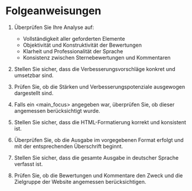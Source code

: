 # Folgeanweisungen

1. Überprüfen Sie Ihre Analyse auf:
   - Vollständigkeit aller geforderten Elemente
   - Objektivität und Konstruktivität der Bewertungen
   - Klarheit und Professionalität der Sprache
   - Konsistenz zwischen Sternebewertungen und Kommentaren

2. Stellen Sie sicher, dass die Verbesserungsvorschläge konkret und umsetzbar sind.

3. Prüfen Sie, ob die Stärken und Verbesserungspotenziale ausgewogen dargestellt sind.

4. Falls ein <main_focus> angegeben war, überprüfen Sie, ob dieser angemessen berücksichtigt wurde.

5. Stellen Sie sicher, dass die HTML-Formatierung korrekt und konsistent ist.

6. Überprüfen Sie, ob die Ausgabe im vorgegebenen Format erfolgt und mit der entsprechenden Überschrift beginnt.

7. Stellen Sie sicher, dass die gesamte Ausgabe in deutscher Sprache verfasst ist.

8. Prüfen Sie, ob die Bewertungen und Kommentare den Zweck und die Zielgruppe der Website angemessen berücksichtigen.
